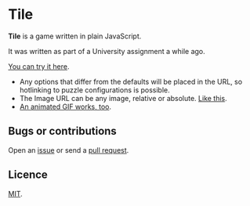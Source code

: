 # Tile

**Tile** is a game written in plain JavaScript.

It was written as part of a University assignment a while ago.

[You can try it here](http://crdx.github.com/Tile). 

* Any options that differ from the defaults will be placed in the URL, so hotlinking to puzzle configurations is possible. 
* The Image URL can be any image, relative or absolute. [Like this](http://crdx.github.com/Tile/?gridWidth=8&gridHeight=8&imageUrl=https://raw.github.com/crdx/Tile/master/static/thing.jpg).
* [An animated GIF works, too](http://crdx.github.com/Tile/?gridWidth=8&imageUrl=https://raw.github.com/crdx/Tile/master/static/anim.gif).

## Bugs or contributions

Open an [issue](http://github.com/crdx/Tile/issues) or send a [pull request](http://github.com/crdx/Tile/pulls).

## Licence

[MIT](LICENCE.md).
